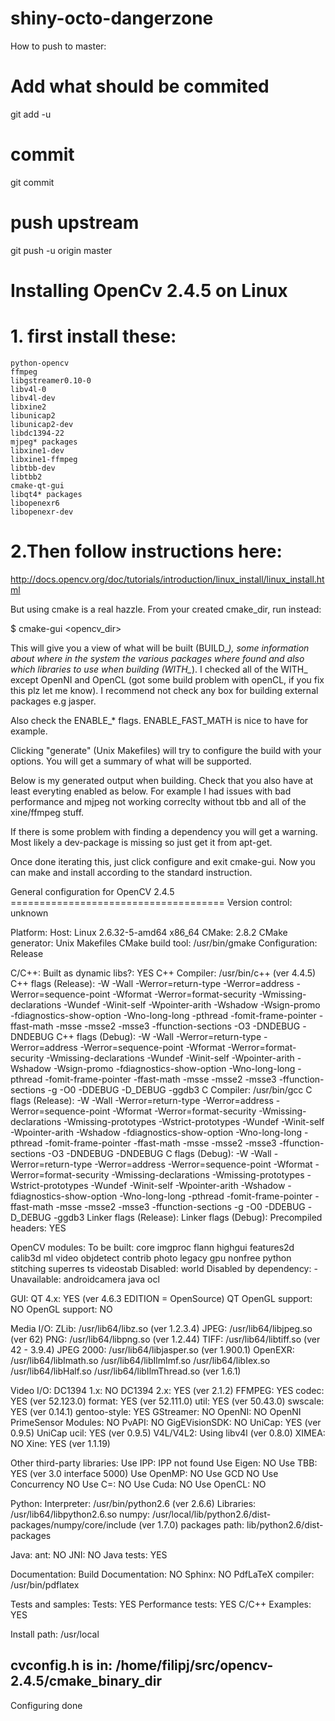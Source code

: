 shiny-octo-dangerzone
=====================

How to push to master:

# Add what should be commited
git add -u

# commit
git commit

# push upstream
git push -u origin master

# Installing OpenCv 2.4.5 on Linux
# 1. first install these:

    python-opencv
    ffmpeg
    libgstreamer0.10-0
    libv4l-0
    libv4l-dev
    libxine2
    libunicap2
    libunicap2-dev
    libdc1394-22
    mjpeg* packages
    libxine1-dev
    libxine1-ffmpeg
    libtbb-dev
    libtbb2
    cmake-qt-gui
    libqt4* packages
    libopenexr6
    libopenexr-dev

# 2.Then follow instructions here:
http://docs.opencv.org/doc/tutorials/introduction/linux_install/linux_install.html

But using cmake is a real hazzle. From your created cmake_dir, run instead:

$ cmake-gui <opencv_dir>

This will give you a view of what will be built (BUILD_*), some information about where in the system the various packages
where found and also which libraries to use when building (WITH_*). I checked all of the WITH_ except OpenNI and OpenCL
(got some build problem with openCL, if you fix this plz let me know).
I recommend not check any box for building external packages e.g jasper.

Also check the ENABLE_* flags. ENABLE_FAST_MATH is nice to have for example.

Clicking "generate" (Unix Makefiles) will try to configure the build with your options. You will get a summary of what will be supported.

Below is my generated output when building. Check that you also have at least everyting enabled as below.
For example I had issues with bad performance and mjpeg not working correclty without tbb and all of the xine/ffmpeg stuff.

If there is some problem with finding a dependency you will get a warning. Most likely a dev-package is missing so just get
it from apt-get.

Once done iterating this, just click configure and exit cmake-gui. Now you can make and install according to the standard
instruction.

General configuration for OpenCV 2.4.5 =====================================
  Version control:               unknown

  Platform:
    Host:                        Linux 2.6.32-5-amd64 x86_64
    CMake:                       2.8.2
    CMake generator:             Unix Makefiles
    CMake build tool:            /usr/bin/gmake
    Configuration:               Release

  C/C++:
    Built as dynamic libs?:      YES
    C++ Compiler:                /usr/bin/c++  (ver 4.4.5)
    C++ flags (Release):         -W -Wall -Werror=return-type -Werror=address -Werror=sequence-point -Wformat -Werror=format-security -Wmissing-declarations -Wundef -Winit-self -Wpointer-arith -Wshadow -Wsign-promo -fdiagnostics-show-option -Wno-long-long -pthread -fomit-frame-pointer -ffast-math -msse -msse2 -msse3 -ffunction-sections -O3 -DNDEBUG  -DNDEBUG
    C++ flags (Debug):           -W -Wall -Werror=return-type -Werror=address -Werror=sequence-point -Wformat -Werror=format-security -Wmissing-declarations -Wundef -Winit-self -Wpointer-arith -Wshadow -Wsign-promo -fdiagnostics-show-option -Wno-long-long -pthread -fomit-frame-pointer -ffast-math -msse -msse2 -msse3 -ffunction-sections -g  -O0 -DDEBUG -D_DEBUG -ggdb3
    C Compiler:                  /usr/bin/gcc
    C flags (Release):           -W -Wall -Werror=return-type -Werror=address -Werror=sequence-point -Wformat -Werror=format-security -Wmissing-declarations -Wmissing-prototypes -Wstrict-prototypes -Wundef -Winit-self -Wpointer-arith -Wshadow -fdiagnostics-show-option -Wno-long-long -pthread -fomit-frame-pointer -ffast-math -msse -msse2 -msse3 -ffunction-sections -O3 -DNDEBUG  -DNDEBUG
    C flags (Debug):             -W -Wall -Werror=return-type -Werror=address -Werror=sequence-point -Wformat -Werror=format-security -Wmissing-declarations -Wmissing-prototypes -Wstrict-prototypes -Wundef -Winit-self -Wpointer-arith -Wshadow -fdiagnostics-show-option -Wno-long-long -pthread -fomit-frame-pointer -ffast-math -msse -msse2 -msse3 -ffunction-sections -g  -O0 -DDEBUG -D_DEBUG -ggdb3
    Linker flags (Release):
    Linker flags (Debug):
    Precompiled headers:         YES

  OpenCV modules:
    To be built:                 core imgproc flann highgui features2d calib3d ml video objdetect contrib photo legacy gpu nonfree python stitching superres ts videostab
    Disabled:                    world
    Disabled by dependency:      -
    Unavailable:                 androidcamera java ocl

  GUI: 
    QT 4.x:                      YES (ver 4.6.3 EDITION = OpenSource)
    QT OpenGL support:           NO
    OpenGL support:              NO

  Media I/O: 
    ZLib:                        /usr/lib64/libz.so (ver 1.2.3.4)
    JPEG:                        /usr/lib64/libjpeg.so (ver 62)
    PNG:                         /usr/lib64/libpng.so (ver 1.2.44)
    TIFF:                        /usr/lib64/libtiff.so (ver 42 - 3.9.4)
    JPEG 2000:                   /usr/lib64/libjasper.so (ver 1.900.1)
    OpenEXR:                     /usr/lib64/libImath.so /usr/lib64/libIlmImf.so /usr/lib64/libIex.so /usr/lib64/libHalf.so /usr/lib64/libIlmThread.so (ver 1.6.1)

  Video I/O:
    DC1394 1.x:                  NO
    DC1394 2.x:                  YES (ver 2.1.2)
    FFMPEG:                      YES
      codec:                     YES (ver 52.123.0)
      format:                    YES (ver 52.111.0)
      util:                      YES (ver 50.43.0)
      swscale:                   YES (ver 0.14.1)
      gentoo-style:              YES
    GStreamer:                   NO
    OpenNI:                      NO
    OpenNI PrimeSensor Modules:  NO
    PvAPI:                       NO
    GigEVisionSDK:               NO
    UniCap:                      YES (ver 0.9.5)
    UniCap ucil:                 YES (ver 0.9.5)
    V4L/V4L2:                    Using libv4l (ver 0.8.0)
    XIMEA:                       NO
    Xine:                        YES (ver 1.1.19)

  Other third-party libraries:
    Use IPP:                     IPP not found
    Use Eigen:                   NO
    Use TBB:                     YES (ver 3.0 interface 5000)
    Use OpenMP:                  NO
    Use GCD                      NO
    Use Concurrency              NO
    Use C=:                      NO
    Use Cuda:                    NO
    Use OpenCL:                  NO

  Python:
    Interpreter:                 /usr/bin/python2.6 (ver 2.6.6)
    Libraries:                   /usr/lib64/libpython2.6.so
    numpy:                       /usr/local/lib/python2.6/dist-packages/numpy/core/include (ver 1.7.0)
    packages path:               lib/python2.6/dist-packages

  Java:
    ant:                         NO
    JNI:                         NO
    Java tests:                  YES

  Documentation:
    Build Documentation:         NO
    Sphinx:                      NO
    PdfLaTeX compiler:           /usr/bin/pdflatex

  Tests and samples:
    Tests:                       YES
    Performance tests:           YES
    C/C++ Examples:              YES

  Install path:                  /usr/local

  cvconfig.h is in:              /home/filipj/src/opencv-2.4.5/cmake_binary_dir
-----------------------------------------------------------------

Configuring done
